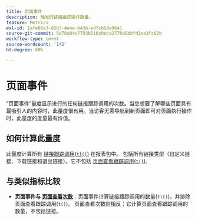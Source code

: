 ```yaml
---
title: 页面事件
description: 触发的链接跟踪操作数量。
feature: Metrics
exl-id: 1afe86e3-65b3-4e4e-b436-ed7cb5da9641
source-git-commit: 5e70a84c7793b516c0eca2776d8bbfd3ea3fc02b
workflow-type: tm+mt
source-wordcount: '142'
ht-degree: 60%

---
```


# 页面事件

“页面事件”量度显示进行的任何链接跟踪调用的次数。当您想要了解哪些页面具有最吸引人的内容时，此量度很有用。当访客无需导航到新页面即可对页面执行操作时，此量度的度量最有价值。

## 如何计算此量度

此量度计算所有 [链接跟踪调用(`tl()`)](/help/implement/vars/functions/tl-method.md) 在报表包中。 包括所有链接类型（自定义链接、下载链接和退出链接）。它不包括 [页面查看跟踪调用(`t()`)](/help/implement/vars/functions/t-method.md).

## 与类似指标比较

* **页面事件与 [页面查看次数](page-views.md)**：页面事件计算链接跟踪调用的数量(`tl()`)，并排除页面查看跟踪调用(`t()`)。 页面查看次数则相反；它计算页面查看跟踪调用的数量，不包括链接。
